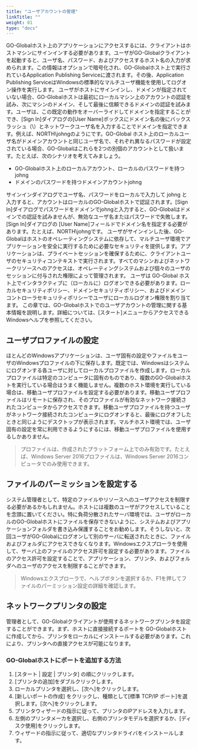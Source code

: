 ```yaml
---
title: "ユーザアカウントの管理"
linkTitle: ""
weight: 01
type: "docs"
---
```


GO-Globalホスト上のアプリケーションにアクセスするには、クライアントはホストマシンにサインインする必要があります。ユーザがGO-Globalクライアントを起動すると、ユーザ名、パスワード、およびアクセスするホスト名の入力が求められます。この情報はオプションで暗号化され、GO-Globalホスト上で実行されているApplication Publishing Serviceに渡されます。その後、Application Publishing ServiceはWindowsの標準的なマルチユーザ機能を使用してログオン操作を実行します。
ユーザがホストにサインインし、ドメインが指定されていない場合、GO-Globalホストは最初にローカルマシン上のアカウントの認証を試み、次にマシンのドメイン、そして最後に信頼できるドメインの認証を試みます。ユーザは、この既定の動作をオーバーライドしてドメインを指定することができ、[Sign In]ダイアログの[User Name]ボックスにドメイン名の後にバックスラッシュ（\）とネットワークユーザ名を入力することでドメインを指定できます。例えば、NORTH\johngのようにです。GO-Global ホスト上のローカルユーザ名がドメインアカウントと同じユーザ名で、それぞれ異なるパスワードが設定されている場合、GO-Globalはこれらを2つの別個のアカウントとして扱います。たとえば、次のシナリオを考えてみましょう。

- GO-Globalホスト上のローカルアカウント、ローカルのパスワードを持つjohng
- ドメインのパスワードを持つドメインアカウントjohng
 
サインインダイアログでユーザ名、パスワードをローカルで入力して johng と入力すると、アカウントはローカルのGO-Globalホストで認証されます。[Sign In]ダイアログでパスワードをドメインでjohngと入力すると、GO-Globalはドメインでの認証を試みませんが、無効なユーザ名またはパスワードで失敗します。[Sign In]ダイアログの [User Name]フィールドでドメイン名を指定する必要があります。たとえば、NORTH\johngです。
ユーザがサインインした後、GO-Globalはホストのオペレーティングシステムに依存して、マルチユーザ環境でアプリケーションを安全に実行するために必要なセキュリティを提供します。アプリケーションは、プライベートセッションを確保するために、クライアントユーザのセキュリティコンテキストで実行されます。すべてのマシンおよびネットワークリソースへのアクセスは、オペレーティングシステムおよび個々のユーザのセッションに付与された権限によって管理されます。
ユーザは GO-Global ホスト上でインタラクティブに（ローカルに）ログオンできる必要があります。ローカルセキュリティポリシー、ドメインセキュリティポリシー、およびドメイン コントローラセキュリティポリシーでユーザにローカルログオン権限を割り当てます。
この章では、GO-Globalホストでのユーザアカウントの管理に関する基本情報を説明します。詳細については、[スタート]メニューからアクセスできるWindowsヘルプを参照してください。

## ユーザプロファイルの設定
ほとんどのWindowsアプリケーションは、ユーザ固有の設定やファイルをユーザのWindowsプロファイルの下に保存します。既定では、Windowsはシステムにログオンする各ユーザに対してローカルプロファイルを作成します。ローカルプロファイルは特定のコンピュータに固有のものであり、複数のGO-Globalホストを実行している場合はうまく機能しません。複数のホスト環境を実行している場合は、移動ユーザプロファイルを設定する必要があります。移動ユーザプロファイルはリモートに保存され、そのプロファイルが有効なネットワーク接続されたコンピュータからアクセスできます。移動ユーザプロファイルを持つユーザがネットワーク接続されたコンピュータにログオンすると、最後にログオフしたときと同じようにデスクトップが表示されます。マルチホスト環境では、ユーザ固有の設定を常に利用できるようにするには、移動ユーザプロファイルを使用するしかありません。

>プロファイルは、作成されたプラットフォーム上でのみ有効です。たとえば、Windows Server 2016プロファイルは、Windows Server 2016コンピュータでのみ使用できます。

## ファイルのパーミッションを設定する

システム管理者として、特定のファイルやリソースへのユーザアクセスを制限する必要があるかもしれません。ホストには複数のユーザがアクセスしていることを念頭に置いてください。特に負荷分散されたサーバ環境では、ユーザがローカルのGO-Globalホストにファイルを保存できないように、システムおよびアプリケーションフォルダを書き込み保護することをお勧めします。そうしないと、次回ユーザがGO-Globalにログオンして別のサーバに転送されたときに、ファイルおよびフォルダにアクセスできなくなります。Windowsエクスプローラを使用して、サーバ上のファイルのアクセス許可を設定する必要があります。ファイルのアクセス許可を設定することで、アプリケーション、プリンタ、およびフォルダへのユーザのアクセスを制限することができます。

>Windowsエクスプローラで、ヘルプボタンを選択するか、F1を押してファイルのパーミッション設定の詳細を確認します。

## ネットワークプリンタの設定
管理者として、GO-Globalクライアントが使用するネットワークプリンタを設定することができます。まず、ホストに直接接続するポートを GO-Globalホストに作成してから、プリンタをローカルにインストールする必要があります。これにより、プリンタへの直接アクセスが可能になります。

### GO-Globalホストにポートを追加する方法
1. [スタート | 設定 | プリンタ] の順にクリックします。
2. [プリンタの追加]をダブルクリックします。
3. ローカルプリンタを選択し、[次へ]をクリックします。
4. [新しいポートの作成] をクリックし、種類として[標準 TCP/IP ポート]を選択します。[次へ]をクリックします。
5. プリンタウィザードの指示に従って、プリンタのIPアドレスを入力します。
6. 左側のプリンタメーカを選択し、右側のプリンタモデルを選択するか、[ディスク使用]をクリックします。
7. ウィザードの指示に従って、適切なプリンタドライバをインストールします。